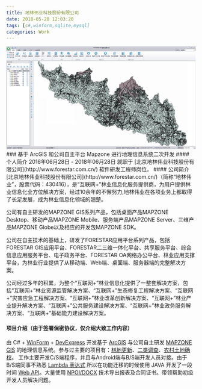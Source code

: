 ```yaml
---
title: 地林伟业科技股份有限公司
date: 2018-05-28 12:03:20
tags: [c#,winform,sqlite,mysql]
categories: Work
---
```

<img src="https://raw.githubusercontent.com/Sadness96/sadness96.github.io/master/images/blog/work-Forestar/mapzone.png"/>
### 基于 ArcGIS 和公司自主平台 Mapzone 进行地理信息系统二次开发
<!-- more -->
#### 个人简介
2016年06月28日 - 2018年06月28日 就职于 [北京地林伟业科技股份有限公司](http://www.forestar.com.cn/) 软件研发工程师岗位。
#### 公司简介
[北京地林伟业科技股份有限公司](http://www.forestar.com.cn/)（简称“地林伟业”，股票代码：430416），是“互联网+”林业信息化服务提供商，为用户提供林业信息化全方位解决方案，经过10余年的不懈努力,地林伟业在各项业务上都取得了长足发展，成为林业信息化领域的翘楚。

公司有自主研发的MAPZONE GIS系列产品，包括桌面产品MAPZONE Desktop、移动产品MAPZONE Mobile、服务端产品MAPZONE Server、三维产品MAPZONE Globe以及相应的开发包MAPZONE SDK。

公司在自主技术的基础上，研发了FORESTAR应用平台系列产品，包括FORESTAR GIS应用平台、FORESTAR二三维一体化平台、共享服务平台、综合信息应用服务平台、电子政务平台、FORESTAR OA网络办公平台、林业应用支撑平台，为林业行业提供了从移动端、Web端、桌面端、服务器端的完整解决方案。

公司经过多年的积累，为整个“互联网+”林业信息化提供了一整套解决方案，包括“互联网+”林业资源监管解决方案、“互联网+”生态修复工程解决方案、“互联网+”灾害应急工程解决方案、“互联网+”林业改革创新解决方案、“互联网+”林业产业提升解决方案、“互联网+”公共服务建设解决方案、“互联网+”林业政务服务解决方案、“互联网+”基础能力建设解决方案。
#### 项目介绍（由于签署保密协议，仅介绍大致工作内容）
由 C# + [WinForm](https://baike.baidu.com/item/Winform/7799873) + [DevExpress](https://www.devexpresscn.com/) 开发基于 [ArcGIS](https://baike.baidu.com/item/ArcGIS) 与公司自主研发 [MAPZONE GIS](http://www.mapzone.com.cn/product.aspx) 的地理信息系统。参与过主要的项目有：[林地更新](https://baike.baidu.com/item/%E6%A3%AE%E6%9E%97%E6%9B%B4%E6%96%B0/2075237)、[二类调查](https://baike.baidu.com/item/%E4%BA%8C%E7%B1%BB%E8%B0%83%E6%9F%A5/14467797?fr=aladdin)、[农村土地确权](https://baike.baidu.com/item/%E5%86%9C%E6%9D%91%E5%9C%9F%E5%9C%B0%E7%A1%AE%E6%9D%83)。
工作主要开发C/S端程序，并且与Android端与B/S端开发人员对接。由于B/S端同事不熟悉 [Lambda 表达式](https://baike.baidu.com/item/Lambda%E8%A1%A8%E8%BE%BE%E5%BC%8F/4585794?fr=aladdin) 所以在功能迁移的时候使用 JAVA 开发了一段时间 [Web API](https://baike.baidu.com/item/Web%20API)。大量使用 [NPOI/DOCX](/blog/2017/05/27/csharp-NPOIHelper/) 技术导出报表及合同证书。带领帮助初级开发人员解决问题。